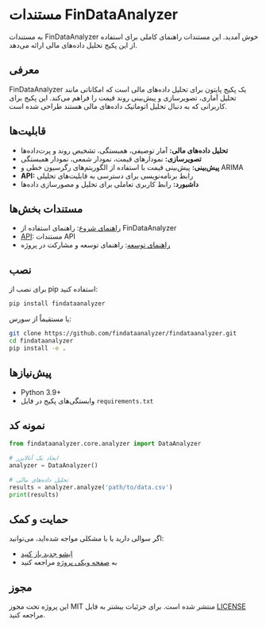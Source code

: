 # مستندات FinDataAnalyzer

به مستندات FinDataAnalyzer خوش آمدید. این مستندات راهنمای کاملی برای استفاده از این پکیج تحلیل داده‌های مالی ارائه می‌دهد.

## معرفی

FinDataAnalyzer یک پکیج پایتون برای تحلیل داده‌های مالی است که امکاناتی مانند تحلیل آماری، تصویرسازی و پیش‌بینی روند قیمت را فراهم می‌کند. این پکیج برای کاربرانی که به دنبال تحلیل اتوماتیک داده‌های مالی هستند طراحی شده است.

## قابلیت‌ها

- **تحلیل داده‌های مالی:** آمار توصیفی، همبستگی، تشخیص روند و پرت‌داده‌ها
- **تصویرسازی:** نمودارهای قیمت، نمودار شمعی، نمودار همبستگی
- **پیش‌بینی:** پیش‌بینی قیمت با استفاده از الگوریتم‌های رگرسیون خطی و ARIMA
- **API:** رابط برنامه‌نویسی برای دسترسی به قابلیت‌های تحلیلی
- **داشبورد:** رابط کاربری تعاملی برای تحلیل و مصورسازی داده‌ها

## مستندات بخش‌ها

- [راهنمای شروع](usage.md): راهنمای استفاده از FinDataAnalyzer
- [API](api.md): مستندات API
- [راهنمای توسعه](development.md): راهنمای توسعه و مشارکت در پروژه

## نصب

برای نصب از pip استفاده کنید:

```bash
pip install findataanalyzer
```

یا مستقیماً از سورس:

```bash
git clone https://github.com/findataanalyzer/findataanalyzer.git
cd findataanalyzer
pip install -e .
```

## پیش‌نیازها

- Python 3.9+
- وابستگی‌های پکیج در فایل `requirements.txt`

## نمونه کد

```python
from findataanalyzer.core.analyzer import DataAnalyzer

# ایجاد یک آنالایزر
analyzer = DataAnalyzer()

# تحلیل داده‌های مالی
results = analyzer.analyze('path/to/data.csv')
print(results)
```

## حمایت و کمک

اگر سوالی دارید یا با مشکلی مواجه شده‌اید، می‌توانید:

- [ایشو جدید باز کنید](https://github.com/findataanalyzer/findataanalyzer/issues)
- به [صفحه ویکی پروژه](https://github.com/findataanalyzer/findataanalyzer/wiki) مراجعه کنید

## مجوز

این پروژه تحت مجوز MIT منتشر شده است. برای جزئیات بیشتر به فایل [LICENSE](../LICENSE) مراجعه کنید. 